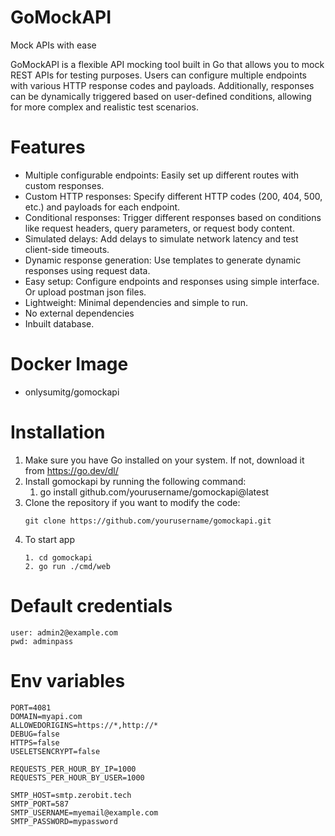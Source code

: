 # GoMockAPI
Mock APIs with ease 

GoMockAPI is a flexible API mocking tool built in Go that allows you to mock REST APIs for testing purposes. Users can configure multiple endpoints with various HTTP response codes and payloads. Additionally, responses can be dynamically triggered based on user-defined conditions, allowing for more complex and realistic test scenarios.


# Features
- Multiple configurable endpoints: Easily set up different routes with custom responses.
- Custom HTTP responses: Specify different HTTP codes (200, 404, 500, etc.) and payloads for each endpoint.
- Conditional responses: Trigger different responses based on conditions like request headers, query parameters, or request body content.
- Simulated delays: Add delays to simulate network latency and test client-side timeouts.
- Dynamic response generation: Use templates to generate dynamic responses using request data.
- Easy setup: Configure endpoints and responses using simple interface. Or upload postman json files.
- Lightweight: Minimal dependencies and simple to run.
- No external dependencies
- Inbuilt database.
 
# Docker Image

- onlysumitg/gomockapi

# Installation
1. Make sure you have Go installed on your system. If not, download it from https://go.dev/dl/
2. Install gomockapi by running the following command:
    1. go install github.com/yourusername/gomockapi@latest
3. Clone the repository if you want to modify the code:
    ```    
    git clone https://github.com/yourusername/gomockapi.git
    ```
4. To start app
    ```
    1. cd gomockapi
    2. go run ./cmd/web
    ```


# Default credentials
```
user: admin2@example.com
pwd: adminpass
```

# Env variables
```
PORT=4081
DOMAIN=myapi.com
ALLOWEDORIGINS=https://*,http://*
DEBUG=false
HTTPS=false
USELETSENCRYPT=false

REQUESTS_PER_HOUR_BY_IP=1000
REQUESTS_PER_HOUR_BY_USER=1000

SMTP_HOST=smtp.zerobit.tech
SMTP_PORT=587
SMTP_USERNAME=myemail@example.com
SMTP_PASSWORD=mypassword
```




 


